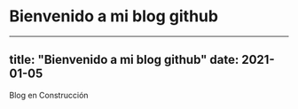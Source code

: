# Bienvenido a mi blog github
---
title: "Bienvenido a mi blog github"
date: 2021-01-05
---

Blog en Construcción

